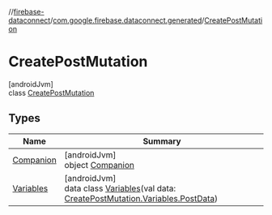 //[firebase-dataconnect](../../../index.md)/[com.google.firebase.dataconnect.generated](../index.md)/[CreatePostMutation](index.md)

# CreatePostMutation

[androidJvm]\
class [CreatePostMutation](index.md)

## Types

| Name | Summary |
|---|---|
| [Companion](-companion/index.md) | [androidJvm]<br>object [Companion](-companion/index.md) |
| [Variables](-variables/index.md) | [androidJvm]<br>data class [Variables](-variables/index.md)(val data: [CreatePostMutation.Variables.PostData](-variables/-post-data/index.md)) |
